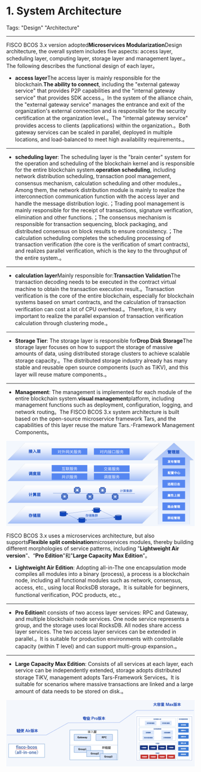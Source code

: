 # 1. System Architecture

Tags: "Design" "Architecture"

----------

FISCO BCOS 3.x version adopted**Microservices Modularization**Design architecture, the overall system includes five aspects: access layer, scheduling layer, computing layer, storage layer and management layer.。The following describes the functional design of each layer。

- **access layer**The access layer is mainly responsible for the blockchain.**The ability to connect**, including the "external gateway service" that provides P2P capabilities and the "internal gateway service" that provides SDK access.。In the system of the alliance chain, the "external gateway service" manages the entrance and exit of the organization's external connection and is responsible for the security certification at the organization level.。The "internal gateway service" provides access to clients (applications) within the organization.。Both gateway services can be scaled in parallel, deployed in multiple locations, and load-balanced to meet high availability requirements.。
***

- **scheduling layer**: The scheduling layer is the "brain center" system for the operation and scheduling of the blockchain kernel and is responsible for the entire blockchain system.**operation scheduling**, including network distribution scheduling, transaction pool management, consensus mechanism, calculation scheduling and other modules.。Among them, the network distribution module is mainly to realize the interconnection communication function with the access layer and handle the message distribution logic.；Trading pool management is mainly responsible for the receipt of transactions, signature verification, elimination and other functions.；The consensus mechanism is responsible for transaction sequencing, block packaging, and distributed consensus on block results to ensure consistency.；The calculation scheduling completes the scheduling processing of transaction verification (the core is the verification of smart contracts), and realizes parallel verification, which is the key to the throughput of the entire system.。

***

- **calculation layer**Mainly responsible for:**Transaction Validation**The transaction decoding needs to be executed in the contract virtual machine to obtain the transaction execution result.。Transaction verification is the core of the entire blockchain, especially for blockchain systems based on smart contracts, and the calculation of transaction verification can cost a lot of CPU overhead.。Therefore, it is very important to realize the parallel expansion of transaction verification calculation through clustering mode.。

***

- **Storage Tier**: The storage layer is responsible for**Drop Disk Storage**The storage layer focuses on how to support the storage of massive amounts of data, using distributed storage clusters to achieve scalable storage capacity.。The distributed storage industry already has many stable and reusable open source components (such as TiKV), and this layer will reuse mature components.。

***


- **Management**: The management is implemented for each module of the entire blockchain system.**visual management**platform, including management functions such as deployment, configuration, logging, and network routing。The FISCO BCOS 3.x system architecture is built based on the open-source microservice framework Tars, and the capabilities of this layer reuse the mature Tars.-Framework Management Components。

![](../../images/design/fisco_bcos_system_architecture.png)


FISCO BCOS 3.x uses a microservices architecture, but also supports**Flexible split combination**microservices modules, thereby building different morphologies of service patterns, including "**Lightweight Air version**”、“**Pro Edition**"和"**Large Capacity Max Edition**”。

- **Lightweight Air Edition**: Adopting all-in-The one encapsulation mode compiles all modules into a binary (process), a process is a blockchain node, including all functional modules such as network, consensus, access, etc., using local RocksDB storage。It is suitable for beginners, functional verification, POC products, etc.。

***

- **Pro Edition**It consists of two access layer services: RPC and Gateway, and multiple blockchain node services. One node service represents a group, and the storage uses local RocksDB. All nodes share access layer services. The two access layer services can be extended in parallel.。It is suitable for production environments with controllable capacity (within T level) and can support multi-group expansion.。

***

- **Large Capacity Max Edition**: Consists of all services at each layer, each service can be independently extended, storage adopts distributed storage TiKV, management adopts Tars-Framework Services。It is suitable for scenarios where massive transactions are linked and a large amount of data needs to be stored on disk.。

![](../../images/design/fisco_bcos_version.png)
